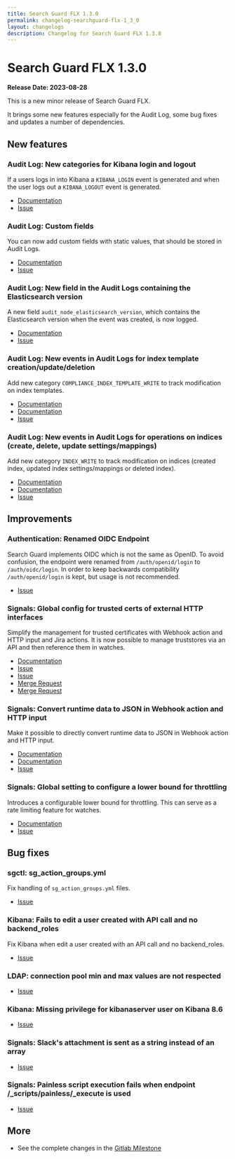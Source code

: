```yaml
---
title: Search Guard FLX 1.3.0
permalink: changelog-searchguard-flx-1_3_0
layout: changelogs
description: Changelog for Search Guard FLX 1.3.0
---
```

<!--- Copyright 2022 floragunn GmbH -->

# Search Guard FLX 1.3.0

**Release Date: 2023-08-28**

This is a new minor release of Search Guard FLX. 

It brings some new features especially for the Audit Log, some bug fixes and updates a number of dependencies.

## New features

### Audit Log: New categories for Kibana login and logout

If a users logs in into Kibana a `KIBANA_LOGIN` event is generated and when the user logs out a `KIBANA_LOGOUT` event is generated.

* [Documentation](audit-logging-compliance)
* [Issue](https://git.floragunn.com/search-guard/search-guard-suite-enterprise/-/issues/228)

### Audit Log: Custom fields

You can now add custom fields with static values, that should be stored in Audit Logs.

* [Documentation](audit-logging-storage)
* [Issue](https://git.floragunn.com/search-guard/search-guard-suite-enterprise/-/issues/220)

### Audit Log: New field in the Audit Logs containing the Elasticsearch version 

A new field `audit_node_elasticsearch_version`, which contains the Elasticsearch version when the event was created, is now logged.

* [Documentation](audit-logging-compliance)
* [Issue](https://git.floragunn.com/search-guard/search-guard-suite-enterprise/-/issues/221)

### Audit Log: New events in Audit Logs for index template creation/update/deletion

Add new category `COMPLIANCE_INDEX_TEMPLATE_WRITE` to track modification on index templates.

* [Documentation](audit-logging-compliance)
* [Documentation](audit-logging-compliance)
* [Issue](https://git.floragunn.com/search-guard/search-guard-suite-enterprise/-/issues/190)

### Audit Log: New events in Audit Logs for operations on indices (create, delete, update settings/mappings)

Add new category `INDEX_WRITE` to track modification on indices (created index, updated index settings/mappings or deleted index).

* [Documentation](audit-logging-compliance)
* [Documentation](audit-logging-compliance)
* [Issue](https://git.floragunn.com/search-guard/search-guard-suite-enterprise/-/issues/189)

## Improvements

### Authentication: Renamed OIDC Endpoint

Search Guard implements OIDC which is not the same as OpenID. To avoid confusion, the endpoint were renamed from `/auth/openid/login` to `/auth/oidc/login`. In order to keep backwards compatibility `/auth/openid/login` is kept, but usage is not recommended.

* [Issue](https://git.floragunn.com/search-guard/search-guard-kibana-plugin/-/issues/455)


### Signals: Global config for trusted certs of external HTTP interfaces 

Simplify the management for trusted certificates with Webhook action and HTTP input and Jira actions. It is now possible to manage truststores via an API and then reference them in watches.

* [Documentation](elasticsearch-alerting-trust-stores)
* [Issue](https://git.floragunn.com/search-guard/search-guard-suite-enterprise/-/issues/46)
* [Issue](https://git.floragunn.com/search-guard/search-guard-suite-enterprise/-/issues/37)
* [Merge Request](https://git.floragunn.com/search-guard/search-guard-suite-enterprise/-/merge_requests/355)
* [Merge Request](https://git.floragunn.com/search-guard/search-guard-suite-enterprise/-/merge_requests/355)


### Signals: Convert runtime data to JSON in Webhook action and HTTP input

Make it possible to directly convert runtime data to JSON in Webhook action and HTTP input.

* [Documentation](elasticsearch-alerting-actions-webhook)
* [Documentation](elasticsearch-alerting-inputs-http)
* [Issue](https://git.floragunn.com/search-guard/search-guard-suite-enterprise/-/issues/179)

### Signals: Global setting to configure a lower bound for throttling

Introduces a configurable lower bound for throttling. This can serve as a rate limiting feature for watches.

* [Documentation](elasticsearch-alerting-administration)
* [Issue](https://git.floragunn.com/search-guard/search-guard-suite-enterprise/-/issues/171)

## Bug fixes

### sgctl: sg_action_groups.yml

Fix handling of `sg_action_groups.yml` files.

* [Issue](https://git.floragunn.com/search-guard/sgctl/-/issues/49)

### Kibana: Fails to edit a user created with API call and no backend_roles

Fix Kibana when edit a user created with an API call and no backend_roles.

* [Issue](https://git.floragunn.com/search-guard/search-guard-kibana-plugin/-/issues/468)

### LDAP: connection pool min and max values are not respected

* [Issue](https://git.floragunn.com/search-guard/search-guard-suite-enterprise/-/issues/208)

### Kibana: Missing privilege for kibanaserver user on Kibana 8.6

* [Issue](https://git.floragunn.com/search-guard/search-guard-kibana-plugin/-/issues/459)

### Signals: Slack's attachment is sent as a string instead of an array

* [Issue](https://git.floragunn.com/search-guard/search-guard-suite-enterprise/-/issues/225)

### Signals: Painless script execution fails when endpoint /_scripts/painless/_execute is used 

* [Issue](https://git.floragunn.com/search-guard/search-guard-suite-enterprise/-/issues/209)

## More

* See the complete changes in the [Gitlab Milestone](https://git.floragunn.com/groups/search-guard/-/milestones/10)

